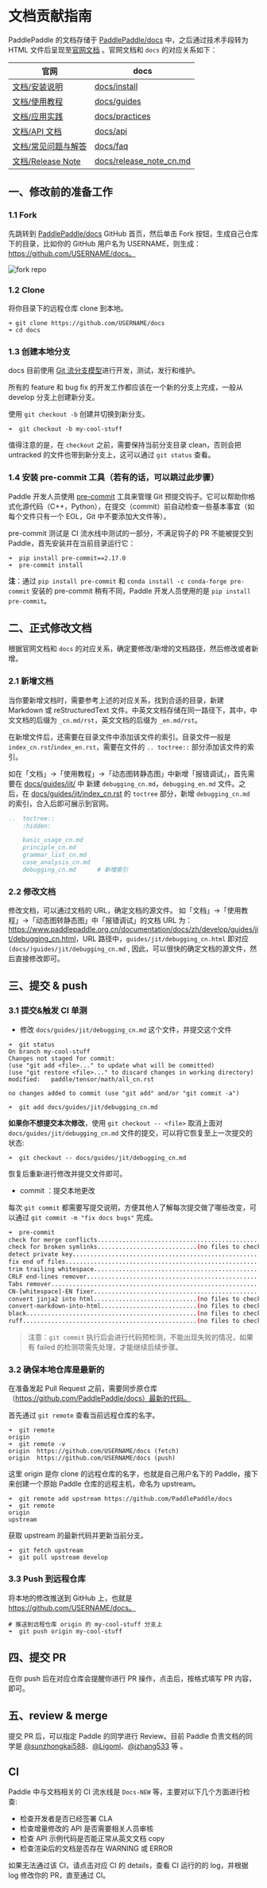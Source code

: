 # 文档贡献指南


PaddlePaddle 的文档存储于 [PaddlePaddle/docs](https://github.com/PaddlePaddle/docs) 中，之后通过技术手段转为 HTML 文件后呈现至[官网文档](https://www.paddlepaddle.org.cn/documentation/docs/zh/guides/index_cn.html) 。官网文档和 `docs` 的对应关系如下：

| 官网 |  docs |
| -- | -- |
| [文档/安装说明](https://www.paddlepaddle.org.cn/documentation/docs/zh/install/index_cn.html) | [docs/install](https://github.com/PaddlePaddle/docs/tree/develop/docs/install) |
| [文档/使用教程](https://www.paddlepaddle.org.cn/documentation/docs/zh/guides/index_cn.html) | [docs/guides](https://github.com/PaddlePaddle/docs/tree/develop/docs/guides)  |
| [文档/应用实践](https://www.paddlepaddle.org.cn/documentation/docs/zh/practices/index_cn.html) | [docs/practices](https://github.com/PaddlePaddle/docs/tree/develop/docs/practices) |
| [文档/API 文档](https://www.paddlepaddle.org.cn/documentation/docs/zh/api/index_cn.html) | [docs/api](https://github.com/PaddlePaddle/docs/tree/develop/docs/api) |
| [文档/常见问题与解答](https://www.paddlepaddle.org.cn/documentation/docs/zh/faq/index_cn.html) | [docs/faq](https://github.com/PaddlePaddle/docs/tree/develop/docs/faq) |
| [文档/Release Note](https://www.paddlepaddle.org.cn/documentation/docs/zh/release_note_cn.html) | [docs/release_note_cn.md](https://github.com/PaddlePaddle/docs/blob/develop/docs/release_note_cn.md) |

## 一、修改前的准备工作

### 1.1 Fork
先跳转到 [PaddlePaddle/docs](https://github.com/PaddlePaddle/docs) GitHub 首页，然后单击 Fork 按钮，生成自己仓库下的目录，比如你的 GitHub 用户名为 USERNAME，则生成： https://github.com/USERNAME/docs。

![fork repo](https://github.com/PaddlePaddle/docs/blob/develop/docs/dev_guides/images/docs-contributing-guides-fork-repo.png?raw=true)

### 1.2 Clone
将你目录下的远程仓库 clone 到本地。
```
➜ git clone https://github.com/USERNAME/docs
➜ cd docs
```

### 1.3 创建本地分支

docs 目前使用 [Git 流分支模型](https://nvie.com/posts/a-successful-git-branching-model/)进行开发，测试，发行和维护。

所有的 feature 和 bug fix 的开发工作都应该在一个新的分支上完成，一般从 develop 分支上创建新分支。

使用 `git checkout -b` 创建并切换到新分支。

```
➜  git checkout -b my-cool-stuff
```
值得注意的是，在 `checkout` 之前，需要保持当前分支目录 clean，否则会把 untracked 的文件也带到新分支上，这可以通过 `git status` 查看。

### 1.4 安装 pre-commit 工具（若有的话，可以跳过此步骤）

Paddle 开发人员使用 [pre-commit](https://pre-commit.com/) 工具来管理 Git 预提交钩子。它可以帮助你格式化源代码（C++，Python），在提交（commit）前自动检查一些基本事宜（如每个文件只有一个 EOL，Git 中不要添加大文件等）。

pre-commit 测试是 CI 流水线中测试的一部分，不满足钩子的 PR 不能被提交到 Paddle，首先安装并在当前目录运行它：

```
➜  pip install pre-commit==2.17.0
➜  pre-commit install
```

**注**：通过 `pip install pre-commit` 和 `conda install -c conda-forge pre-commit` 安装的 pre-commit 稍有不同，Paddle 开发人员使用的是 `pip install pre-commit`。

## 二、正式修改文档

根据官网文档和 `docs` 的对应关系，确定要修改/新增的文档路径，然后修改或者新增。

### 2.1 新增文档

当你要新增文档时，需要参考上述的对应关系，找到合适的目录，新建 Markdown 或 reStructuredText 文件。中英文文档存储在同一路径下，其中，中文文档的后缀为 `_cn.md/rst`，英文文档的后缀为 `_en.md/rst`。

在新增文件后，还需要在目录文件中添加该文件的索引。目录文件一般是 `index_cn.rst`/`index_en.rst`，需要在文件的 `.. toctree::` 部分添加该文件的索引。

如在「文档」->「使用教程」->「动态图转静态图」中新增「报错调试」，首先需要在 [docs/guides/jit/](https://www.paddlepaddle.org.cn/documentation/docs/zh/develop/guides/jit/index_cn.html) 中 新建 `debugging_cn.md`，`debugging_en.md` 文件。之后，在  [docs/guides/jit/index_cn.rst](https://www.paddlepaddle.org.cn/documentation/docs/zh/develop/guides/jit/index_cn.html)  的 `toctree` 部分，新增 `debugging_cn.md` 的索引，合入后即可展示到官网。

```rst
..  toctree::
    :hidden:

    basic_usage_cn.md
    principle_cn.md
    grammar_list_cn.md
    case_analysis_cn.md
    debugging_cn.md      # 新增索引
```

### 2.2 修改文档

修改文档，可以通过文档的 URL，确定文档的源文件。 如「文档」->「使用教程」->「动态图转静态图」中「报错调试」的文档 URL 为：<https://www.paddlepaddle.org.cn/documentation/docs/zh/develop/guides/jit/debugging_cn.html>，URL 路径中，`guides/jit/debugging_cn.html` 即对应 `(docs/)guides/jit/debugging_cn.md` , 因此，可以很快的确定文档的源文件，然后直接修改即可。


## 三、提交 & push


### 3.1 提交&触发 CI 单测

- 修改 `docs/guides/jit/debugging_cn.md` 这个文件，并提交这个文件

```
➜  git status
On branch my-cool-stuff
Changes not staged for commit:
(use "git add <file>..." to update what will be committed)
(use "git restore <file>..." to discard changes in working directory)
modified:   paddle/tensor/math/all_cn.rst

no changes added to commit (use "git add" and/or "git commit -a")

➜  git add docs/guides/jit/debugging_cn.md
```

  **如果你不想提交本次修改**，使用 `git checkout -- <file>` 取消上面对 `docs/guides/jit/debugging_cn.md` 文件的提交，可以将它恢复至上一次提交的状态:

```
➜  git checkout -- docs/guides/jit/debugging_cn.md
```
   恢复后重新进行修改并提交文件即可。

- commit ：提交本地更改

每次 `git commit` 都需要写提交说明，方便其他人了解每次提交做了哪些改变，可以通过 `git commit -m "fix docs bugs"` 完成。

```bash
➜  pre-commit
check for merge conflicts................................................Passed
check for broken symlinks............................(no files to check)Skipped
detect private key.......................................................Passed
fix end of files.........................................................Passed
trim trailing whitespace.................................................Passed
CRLF end-lines remover...................................................Passed
Tabs remover.............................................................Passed
CN-[whitespace]-EN fixer.................................................Passed
convert jinja2 into html.............................(no files to check)Skipped
convert-markdown-into-html...........................(no files to check)Skipped
black................................................(no files to check)Skipped
ruff.................................................(no files to check)Skipped
```

> 注意：`git commit` 执行后会进行代码预检测，不能出现失败的情况，如果有 failed 的检测项需先处理，才能继续后续步骤。

### 3.2 确保本地仓库是最新的

在准备发起 Pull Request 之前，需要同步原仓库（https://github.com/PaddlePaddle/docs）最新的代码。

首先通过 `git remote` 查看当前远程仓库的名字。

```
➜  git remote
origin
➜  git remote -v
origin  https://github.com/USERNAME/docs (fetch)
origin  https://github.com/USERNAME/docs (push)
```

这里 origin 是你 clone 的远程仓库的名字，也就是自己用户名下的 Paddle，接下来创建一个原始 Paddle 仓库的远程主机，命名为 upstream。

```
➜  git remote add upstream https://github.com/PaddlePaddle/docs
➜  git remote
origin
upstream
```

获取 upstream 的最新代码并更新当前分支。
```
➜  git fetch upstream
➜  git pull upstream develop
```


### 3.3 Push 到远程仓库

将本地的修改推送到 GitHub 上，也就是 https://github.com/USERNAME/docs。

```
# 推送到远程仓库 origin 的 my-cool-stuff 分支上
➜  git push origin my-cool-stuff
```

## 四、提交 PR

在你 push 后在对应仓库会提醒你进行 PR 操作，点击后，按格式填写 PR 内容，即可。


## 五、review & merge

提交 PR 后，可以指定 Paddle 的同学进行 Review。目前 Paddle 负责文档的同学是 [@sunzhongkai588](https://github.com/sunzhongkai588)、[@Ligoml](https://github.com/Ligoml)、[@jzhang533](https://github.com/jzhang533) 等 。


## CI

Paddle 中与文档相关的 CI 流水线是 `Docs-NEW` 等，主要对以下几个方面进行检查:

- 检查开发者是否已经签署 CLA
- 检查增量修改的 API 是否需要相关人员审核
- 检查 API 示例代码是否能正常从英文文档 copy
- 检查渲染后的文档是否存在 WARNING 或 ERROR

如果无法通过该 CI，请点击对应 CI 的 details，查看 CI 运行的的 log，并根据 log 修改你的 PR，直至通过 CI。
